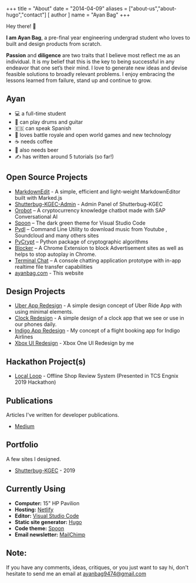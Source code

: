 +++
title = "About"
date = "2014-04-09"
aliases = ["about-us","about-hugo","contact"]
[ author ]
  name = "Ayan Bag"
+++

Hey there! 👋

**I am Ayan Bag**, a pre-final year engineering undergrad student who loves to built and design products from scratch.

**Passion** and **diligence** are two traits that I believe most reflect me as an individual. It is my belief that this is the key to being successful in any endeavor that one set’s their mind. I love to generate new ideas and devise feasible solutions to broadly relevant problems. I enjoy embracing the lessons learned from failure, stand up and continue to grow.


## Ayan
- 💻 a full-time student 
- 🎹 can play drums and guitar
- 🇪🇸 can speak Spanish
- 👾 loves battle royale and open world games and new technology
- ☕ needs coffee
- 🍺 also needs beer
- ✍️ has written around 5 tutorials (so far!)



## Open Source Projects

- [MarkdownEdit](https://markdownedit-ef833.web.app/) -  A simple, efficient and light-weight MarkdownEditor built with Marked.js
- [Shutterbug-KGEC-Admin](https://github.com/shutterbugkgec/Shutterbug-admin) - Admin Panel of Shutterbug-KGEC
- [Orobot](https://ayanbag.github.io/orobot/) – A cryptocurrency knowledge chatbot made with SAP Conversational AI
- [Spoon](https://spoontheme.netlify.app/) – The dark green theme for Visual Studio Code
- [Pydl](https://github.com/ayanbag/pydl) – Command Line Utility to download music from Youtube , Soundcloud and many others sites
- [PyCrypt](https://github.com/ayanbag/pycrypt) – Python package of cryptographic algorithms
- [Blocker](https://github.com/ayanbag/Blocker) – A Chrome Extension to block Advertisement sites as well as helps to stop autoplay in Chrome.
- [Terminal Chat](https://github.com/ayanbag/Terminal_Chat_Console) – A console chatting application prototype with in-app realtime file transfer capabilities 
- [ayanbag.com](https://github.com/ayanbag/ayanbag.com) - This website


## Design Projects

- [Uber App Redesign](https://dribbble.com/shots/6830148-Uber-App-Design) - A simple design concept of Uber Ride App with using minimal elements. 
- [Clock Redesign](https://dribbble.com/shots/6742405-Clock-User-Interface) - A simple design of a clock app that we see or use in our phones daily. 
- [Indigo App Redesign](https://dribbble.com/shots/6716023-Flight-Booking-App-Design) - My concept of a flight booking app for Indigo Airlines
- [Xbox UI Redesign](https://youtu.be/i49O3tXn38g) - Xbox One UI Redesign by me 


## Hackathon Project(s)

- [Local Loop](https://github.com/ayanbag/Local-Loop) - Offline Shop Review System (Presented in TCS Engnix 2019 Hackathon)


## Publications

Articles I've written for developer publications.

- [Medium](/tags/medium/)


## Portfolio

A few sites I designed.

- [Shutterbug-KGEC](https://www.shutterbugkgec.in/) - 2019


## Currently Using

- **Computer:** 15" HP Pavilion
- **Hosting:** [Netlify](https://netlify.com)
- **Editor:** [Visual Studio Code](https://code.visualstudio.com/)
- **Static site generator:** [Hugo](https://gohugo.io/)
- **Code theme:** [Spoon](https://spoontheme.netlify.com/)
- **Email newsletter:** [MailChimp](https://mailchimp.com/)

## Note:

If you have any comments, ideas, critiques, or you just want to say hi, don't hesitate to send me an email at [ayanbag9474@gmail.com](mailto:ayanbag9474@gmail.com)
